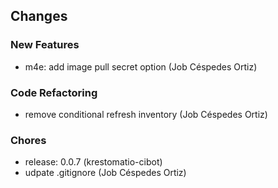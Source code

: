## Changes

### New Features

* m4e: add image pull secret option (Job Céspedes Ortiz)

### Code Refactoring

* remove conditional refresh inventory (Job Céspedes Ortiz)

### Chores

* release: 0.0.7 (krestomatio-cibot)
* udpate .gitignore (Job Céspedes Ortiz)
